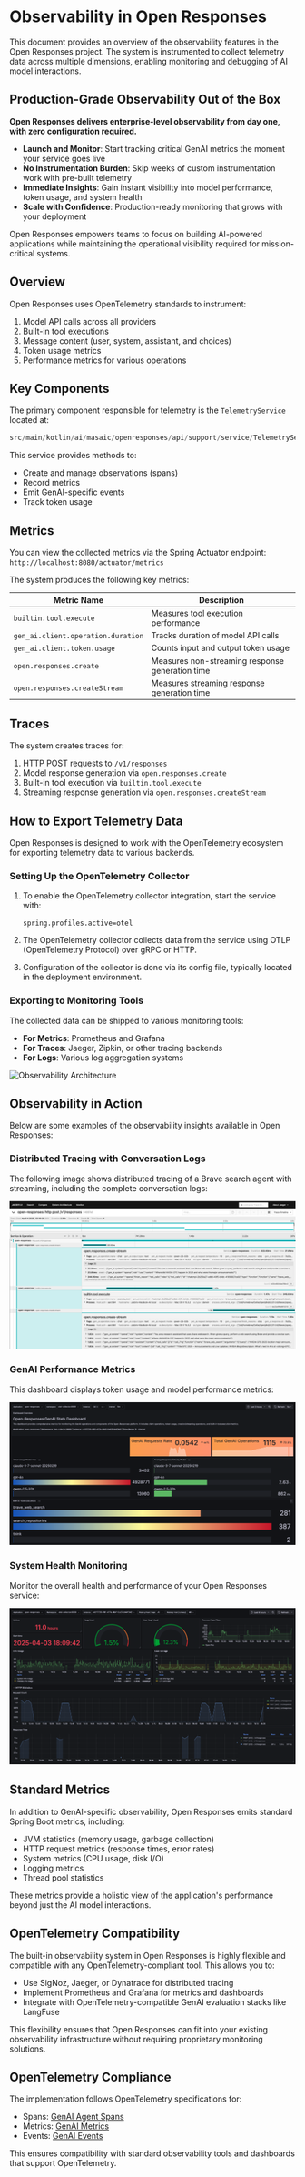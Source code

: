# Observability in Open Responses

This document provides an overview of the observability features in the Open Responses project. The system is instrumented to collect telemetry data across multiple dimensions, enabling monitoring and debugging of AI model interactions.

## Production-Grade Observability Out of the Box

**Open Responses delivers enterprise-level observability from day one, with zero configuration required.**

- **Launch and Monitor**: Start tracking critical GenAI metrics the moment your service goes live
- **No Instrumentation Burden**: Skip weeks of custom instrumentation work with pre-built telemetry
- **Immediate Insights**: Gain instant visibility into model performance, token usage, and system health
- **Scale with Confidence**: Production-ready monitoring that grows with your deployment

Open Responses empowers teams to focus on building AI-powered applications while maintaining the operational visibility required for mission-critical systems.

## Overview

Open Responses uses OpenTelemetry standards to instrument:

1. Model API calls across all providers
2. Built-in tool executions
3. Message content (user, system, assistant, and choices)
4. Token usage metrics
5. Performance metrics for various operations

## Key Components

The primary component responsible for telemetry is the `TelemetryService` located at:

```kotlin
src/main/kotlin/ai/masaic/openresponses/api/support/service/TelemetryService.kt
```

This service provides methods to:
- Create and manage observations (spans)
- Record metrics
- Emit GenAI-specific events
- Track token usage

## Metrics

You can view the collected metrics via the Spring Actuator endpoint: `http://localhost:8080/actuator/metrics`

The system produces the following key metrics:

| Metric Name | Description |
|------------|-------------|
| `builtin.tool.execute` | Measures tool execution performance |
| `gen_ai.client.operation.duration` | Tracks duration of model API calls |
| `gen_ai.client.token.usage` | Counts input and output token usage |
| `open.responses.create` | Measures non-streaming response generation time |
| `open.responses.createStream` | Measures streaming response generation time |

## Traces

The system creates traces for:

1. HTTP POST requests to `/v1/responses`
2. Model response generation via `open.responses.create`
3. Built-in tool execution via `builtin.tool.execute`
4. Streaming response generation via `open.responses.createStream`

## How to Export Telemetry Data

Open Responses is designed to work with the OpenTelemetry ecosystem for exporting telemetry data to various backends.

### Setting Up the OpenTelemetry Collector

1. To enable the OpenTelemetry collector integration, start the service with:
   ```
   spring.profiles.active=otel
   ```

2. The OpenTelemetry collector collects data from the service using OTLP (OpenTelemetry Protocol) over gRPC or HTTP.

3. Configuration of the collector is done via its config file, typically located in the deployment environment.

### Exporting to Monitoring Tools

The collected data can be shipped to various monitoring tools:

- **For Metrics**: Prometheus and Grafana
- **For Traces**: Jaeger, Zipkin, or other tracing backends
- **For Logs**: Various log aggregation systems

![Observability Architecture](observability.png)

## Observability in Action

Below are some examples of the observability insights available in Open Responses:

### Distributed Tracing with Conversation Logs

The following image shows distributed tracing of a Brave search agent with streaming, including the complete conversation logs:

![Tracing Example](brave_search_agent_with_groq_stream-traces.png)

### GenAI Performance Metrics

This dashboard displays token usage and model performance metrics:

![GenAI Metrics](Genai-stats.png)

### System Health Monitoring

Monitor the overall health and performance of your Open Responses service:

![System Stats](Service-stats.png)

## Standard Metrics

In addition to GenAI-specific observability, Open Responses emits standard Spring Boot metrics, including:

- JVM statistics (memory usage, garbage collection)
- HTTP request metrics (response times, error rates)
- System metrics (CPU usage, disk I/O)
- Logging metrics
- Thread pool statistics

These metrics provide a holistic view of the application's performance beyond just the AI model interactions.

## OpenTelemetry Compatibility

The built-in observability system in Open Responses is highly flexible and compatible with any OpenTelemetry-compliant tool. This allows you to:

- Use SigNoz, Jaeger, or Dynatrace for distributed tracing
- Implement Prometheus and Grafana for metrics and dashboards
- Integrate with OpenTelemetry-compatible GenAI evaluation stacks like LangFuse

This flexibility ensures that Open Responses can fit into your existing observability infrastructure without requiring proprietary monitoring solutions.

## OpenTelemetry Compliance

The implementation follows OpenTelemetry specifications for:

- Spans: [GenAI Agent Spans](https://opentelemetry.io/docs/specs/semconv/gen-ai/gen-ai-agent-spans/)
- Metrics: [GenAI Metrics](https://opentelemetry.io/docs/specs/semconv/gen-ai/gen-ai-metrics/)
- Events: [GenAI Events](https://opentelemetry.io/docs/specs/semconv/gen-ai/gen-ai-events/)

This ensures compatibility with standard observability tools and dashboards that support OpenTelemetry.
